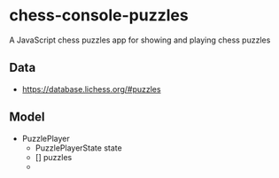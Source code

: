 # chess-console-puzzles

A JavaScript chess puzzles app for showing and playing chess puzzles

## Data 

- https://database.lichess.org/#puzzles

## Model

- PuzzlePlayer
  - PuzzlePlayerState state
  - [] puzzles
  - 